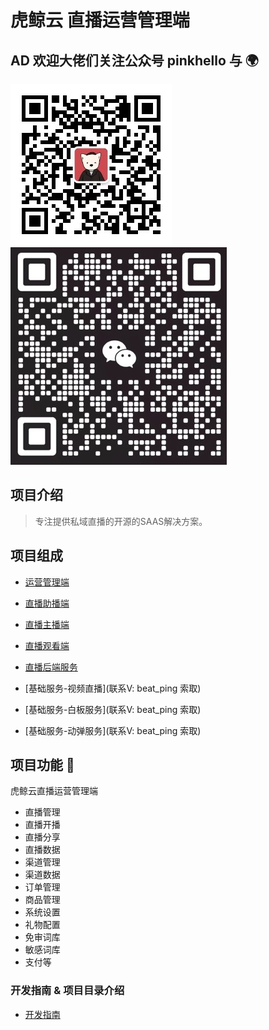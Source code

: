 # 虎鲸云 直播运营管理端

## AD 欢迎大佬们关注公众号 pinkhello 与 🌍 

![pinkhello](./qrcode.jpg)
![v](./qrcodegr.jpg)

## 项目介绍
 
 > 专注提供私域直播的开源的SAAS解决方案。
 
## 项目组成

- [运营管理端](https://github.com/orca-yun/orca-admin)

- [直播助播端](https://github.com/orca-yun/assis-client)

- [直播主播端](https://github.com/orca-yun/anchor-client)

- [直播观看端](https://github.com/orca-yun/audience-client)

- [直播后端服务](https://github.com/orca-yun/living)

- [基础服务-视频直播](联系V: beat_ping 索取)

- [基础服务-白板服务](联系V: beat_ping 索取)

- [基础服务-动弹服务](联系V: beat_ping 索取)


## 项目功能 🔨

虎鲸云直播运营管理端

- 直播管理
- 直播开播
- 直播分享
- 直播数据
- 渠道管理
- 渠道数据
- 订单管理
- 商品管理
- 系统设置
- 礼物配置
- 免审词库
- 敏感词库
- 支付等


### 开发指南 & 项目目录介绍

- [开发指南](./README.DEV.md)
